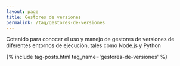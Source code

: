 ```yaml
---
layout: page
title: Gestores de versiones
permalink: /tag/gestores-de-versiones
---
```


Cotenido para conocer el uso y manejo de gestores de versiones de diferentes entornos de ejecución, tales como Node.js y Python

{% include tag-posts.html tag_name='gestores-de-versiones' %}

